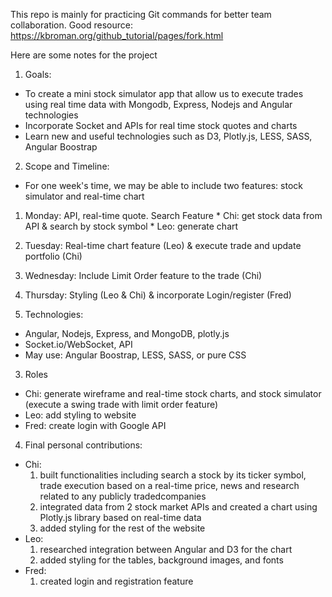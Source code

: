 This repo is mainly for practicing Git commands for better team collaboration. Good resource: https://kbroman.org/github_tutorial/pages/fork.html

Here are some notes for the project
1. Goals: 
  - To create a mini stock simulator app that allow us to execute trades using real time data with Mongodb, Express, Nodejs and Angular technologies
  - Incorporate Socket and APIs for real time stock quotes and charts
  - Learn new and useful technologies such as D3, Plotly.js, LESS, SASS, Angular Boostrap 

2. Scope and Timeline:
  - For one week's time, we may be able to include two features: stock simulator and real-time chart
  1. Monday: API, real-time quote. Search Feature
    * Chi: get stock data from API & search by stock symbol
    * Leo: generate chart
  2. Tuesday: Real-time chart feature (Leo) &  execute trade and update portfolio (Chi)
  3. Wednesday: Include Limit Order feature to the trade (Chi)
  4. Thursday: Styling (Leo & Chi) & incorporate Login/register (Fred)

3. Technologies: 
  - Angular, Nodejs, Express, and MongoDB, plotly.js
  - Socket.io/WebSocket, API 
  - May use: Angular Boostrap, LESS, SASS, or pure CSS

3. Roles
  - Chi: generate wireframe and real-time stock charts, and stock simulator (execute a swing trade with limit order feature)
  - Leo: add styling to website
  - Fred: create login with Google API
  
4. Final personal contributions: 
  - Chi: 
    1. built functionalities including search a stock by its ticker symbol, trade execution based on a real-time price, news and research related to any publicly tradedcompanies
    2. integrated data from 2 stock market APIs and created a chart using Plotly.js library based on real-time data
    3. added styling for the rest of the website
  - Leo: 
    1. researched integration between Angular and D3 for the chart
    2. added styling for the tables, background images, and fonts
  - Fred: 
    1. created login and registration feature


